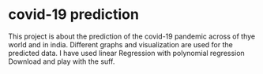 # covid-19 prediction
This project is about the prediction of the covid-19 pandemic across of thye world and in india. 
Different graphs and visualization are used for the predicted data.
I have used linear Regression with polynomial regression
Download and play with the suff.
